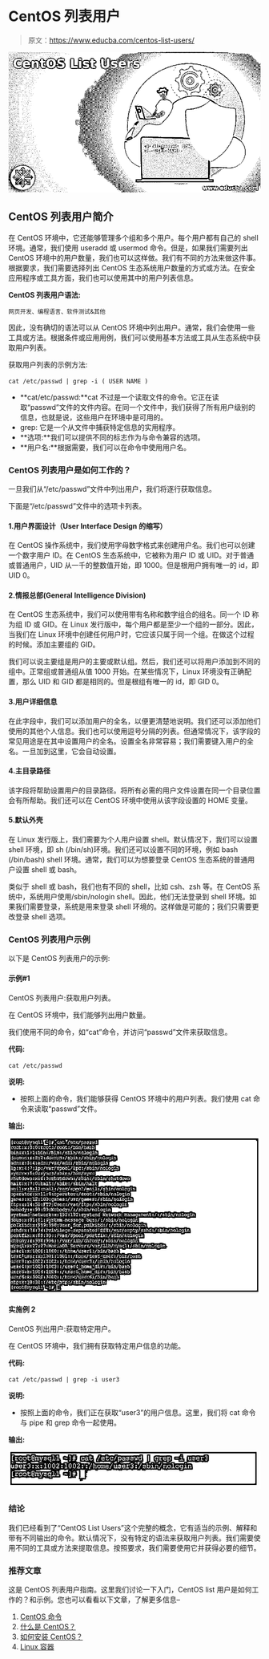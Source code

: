 # CentOS 列表用户

> 原文：<https://www.educba.com/centos-list-users/>

![CentOS List Users](img/9975abd4d657adf2ef8743f908ac1d21.png)



## CentOS 列表用户简介

在 CentOS 环境中，它还能够管理多个组和多个用户。每个用户都有自己的 shell 环境。通常，我们使用 useradd 或 usermod 命令。但是，如果我们需要列出 CentOS 环境中的用户数量，我们也可以这样做。我们有不同的方法来做这件事。根据要求，我们需要选择列出 CentOS 生态系统用户数量的方式或方法。在安全应用程序或工具方面，我们也可以使用其中的用户列表信息。

**CentOS 列表用户语法:**

<small>网页开发、编程语言、软件测试&其他</small>

因此，没有确切的语法可以从 CentOS 环境中列出用户。通常，我们会使用一些工具或方法。根据条件或应用用例，我们可以使用基本方法或工具从生态系统中获取用户列表。

获取用户列表的示例方法:

`cat /etc/passwd | grep -i ( USER NAME )`

*   **cat/etc/passwd:**cat 不过是一个读取文件的命令。它正在读取“passwd”文件的文件内容。在同一个文件中，我们获得了所有用户级别的信息，也就是说，这些用户在环境中是可用的。
*   grep: 它是一个从文件中捕获特定信息的实用程序。
*   **选项:**我们可以提供不同的标志作为与命令兼容的选项。
*   **用户名:**根据需要，我们可以在命令中使用用户名。

### CentOS 列表用户是如何工作的？

一旦我们从“/etc/passwd”文件中列出用户，我们将逐行获取信息。

下面是“/etc/passwd”文件中的选项卡列表。

#### 1.用户界面设计（User Interface Design 的缩写）

在 CentOS 操作系统中，我们使用字母数字格式来创建用户名。我们也可以创建一个数字用户 ID。在 CentOS 生态系统中，它被称为用户 ID 或 UID。对于普通或普通用户，UID 从一千的整数值开始，即 1000。但是根用户拥有唯一的 id，即 UID 0。

#### 2.情报总部(General Intelligence Division)

在 CentOS 生态系统中，我们可以使用带有名称和数字组合的组名。同一个 ID 称为组 ID 或 GID。在 Linux 发行版中，每个用户都是至少一个组的一部分。因此，当我们在 Linux 环境中创建任何用户时，它应该只属于同一个组。在做这个过程的时候。添加主要组的 GID。

我们可以说主要组是用户的主要或默认组。然后，我们还可以将用户添加到不同的组中。正常组或普通组从值 1000 开始。在某些情况下，Linux 环境没有正确配置，那么 UID 和 GID 都是相同的。但是根组有唯一的 id，即 GID 0。

#### 3.用户详细信息

在此字段中，我们可以添加用户的全名，以便更清楚地说明。我们还可以添加他们使用的其他个人信息。我们也可以使用逗号分隔的列表。但通常情况下，该字段的常见用途是在其中设置用户的全名。设置全名非常容易；我们需要键入用户的全名。一旦加到这里，它会自动设置。

#### 4.主目录路径

该字段将帮助设置用户的目录路径。将所有必需的用户文件设置在同一个目录位置会有所帮助。我们还可以在 CentOS 环境中使用从该字段设置的 HOME 变量。

#### 5.默认外壳

在 Linux 发行版上，我们需要为个人用户设置 shell。默认情况下，我们可以设置 shell 环境，即 sh (/bin/sh)环境。我们还可以设置不同的环境，例如 bash (/bin/bash) shell 环境。通常，我们可以为想要登录 CentOS 生态系统的普通用户设置 shell 或 bash。

类似于 shell 或 bash，我们也有不同的 shell，比如 csh、zsh 等。在 CentOS 系统中，系统用户使用/sbin/nologin shell。因此，他们无法登录到 shell 环境。如果我们需要登录，系统是用来登录 shell 环境的。这样做是可能的；我们只需要更改登录 shell 选项。

### CentOS 列表用户示例

以下是 CentOS 列表用户的示例:

#### 示例#1

CentOS 列表用户:获取用户列表。

在 CentOS 环境中，我们能够列出用户数量。

我们使用不同的命令，如“cat”命令，并访问“passwd”文件来获取信息。

**代码:**

`cat /etc/passwd`

**说明:**

*   按照上面的命令，我们能够获得 CentOS 环境中的用户列表。我们使用 cat 命令来读取“passwd”文件。

**输出:**

![CentOS List Users 1](img/adabce0a4fcc913fab634d9bdf27332a.png)



#### 实施例 2

CentOS 列出用户:获取特定用户。

在 CentOS 环境中，我们拥有获取特定用户信息的功能。

**代码:**

`cat /etc/passwd | grep -i user3`

**说明:**

*   按照上面的命令，我们正在获取“user3”的用户信息。这里，我们将 cat 命令与 pipe 和 grep 命令一起使用。

**输出:**

![CentOS List Users 2](img/8cb653a256cb8bd9087a78c207ed6526.png)



### 结论

我们已经看到了“CentOS List Users”这个完整的概念，它有适当的示例、解释和带有不同输出的命令。默认情况下，没有特定的语法来获取用户列表。我们需要使用不同的工具或方法来提取信息。按照要求，我们需要使用它并获得必要的细节。

### 推荐文章

这是 CentOS 列表用户指南。这里我们讨论一下入门，CentOS list 用户是如何工作的？和示例。您也可以看看以下文章，了解更多信息–

1.  [CentOS 命令](https://www.educba.com/centos-commands/)
2.  [什么是 CentOS？](https://www.educba.com/what-is-centos/)
3.  [如何安装 CentOS？](https://www.educba.com/install-centos/)
4.  [Linux 容器](https://www.educba.com/linux-container/)





